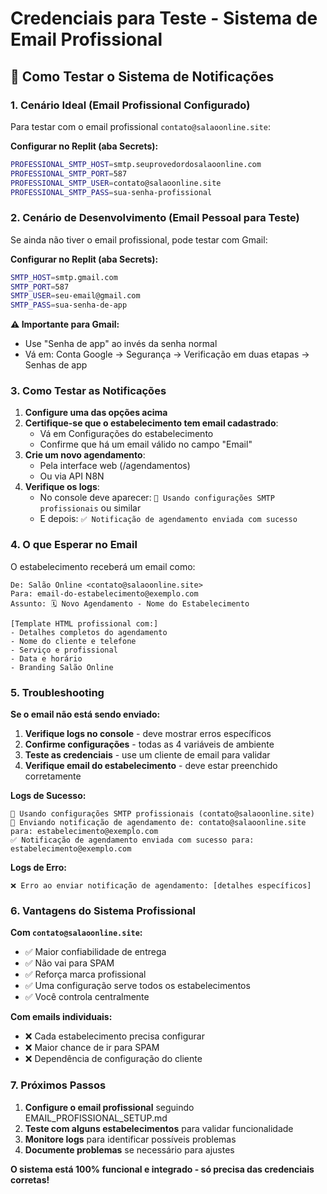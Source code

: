 # Credenciais para Teste - Sistema de Email Profissional

## 🎯 Como Testar o Sistema de Notificações

### 1. Cenário Ideal (Email Profissional Configurado)

Para testar com o email profissional `contato@salaoonline.site`:

**Configurar no Replit (aba Secrets):**
```bash
PROFESSIONAL_SMTP_HOST=smtp.seuprovedordosalaoonline.com
PROFESSIONAL_SMTP_PORT=587
PROFESSIONAL_SMTP_USER=contato@salaoonline.site
PROFESSIONAL_SMTP_PASS=sua-senha-profissional
```

### 2. Cenário de Desenvolvimento (Email Pessoal para Teste)

Se ainda não tiver o email profissional, pode testar com Gmail:

**Configurar no Replit (aba Secrets):**
```bash
SMTP_HOST=smtp.gmail.com
SMTP_PORT=587
SMTP_USER=seu-email@gmail.com
SMTP_PASS=sua-senha-de-app
```

**⚠️ Importante para Gmail:**
- Use "Senha de app" ao invés da senha normal
- Vá em: Conta Google → Segurança → Verificação em duas etapas → Senhas de app

### 3. Como Testar as Notificações

1. **Configure uma das opções acima**
2. **Certifique-se que o estabelecimento tem email cadastrado**:
   - Vá em Configurações do estabelecimento
   - Confirme que há um email válido no campo "Email"
3. **Crie um novo agendamento**:
   - Pela interface web (/agendamentos)
   - Ou via API N8N
4. **Verifique os logs**:
   - No console deve aparecer: `📧 Usando configurações SMTP profissionais` ou similar
   - E depois: `✅ Notificação de agendamento enviada com sucesso`

### 4. O que Esperar no Email

O estabelecimento receberá um email como:

```
De: Salão Online <contato@salaoonline.site>
Para: email-do-estabelecimento@exemplo.com
Assunto: 🗓️ Novo Agendamento - Nome do Estabelecimento

[Template HTML profissional com:]
- Detalhes completos do agendamento
- Nome do cliente e telefone
- Serviço e profissional
- Data e horário
- Branding Salão Online
```

### 5. Troubleshooting

**Se o email não está sendo enviado:**

1. **Verifique logs no console** - deve mostrar erros específicos
2. **Confirme configurações** - todas as 4 variáveis de ambiente
3. **Teste as credenciais** - use um cliente de email para validar
4. **Verifique email do estabelecimento** - deve estar preenchido corretamente

**Logs de Sucesso:**
```
📧 Usando configurações SMTP profissionais (contato@salaoonline.site)
📧 Enviando notificação de agendamento de: contato@salaoonline.site para: estabelecimento@exemplo.com
✅ Notificação de agendamento enviada com sucesso para: estabelecimento@exemplo.com
```

**Logs de Erro:**
```
❌ Erro ao enviar notificação de agendamento: [detalhes específicos]
```

### 6. Vantagens do Sistema Profissional

**Com `contato@salaoonline.site`:**
- ✅ Maior confiabilidade de entrega
- ✅ Não vai para SPAM
- ✅ Reforça marca profissional
- ✅ Uma configuração serve todos os estabelecimentos
- ✅ Você controla centralmente

**Com emails individuais:**
- ❌ Cada estabelecimento precisa configurar
- ❌ Maior chance de ir para SPAM
- ❌ Dependência de configuração do cliente

### 7. Próximos Passos

1. **Configure o email profissional** seguindo EMAIL_PROFISSIONAL_SETUP.md
2. **Teste com alguns estabelecimentos** para validar funcionalidade  
3. **Monitore logs** para identificar possíveis problemas
4. **Documente problemas** se necessário para ajustes

**O sistema está 100% funcional e integrado - só precisa das credenciais corretas!**